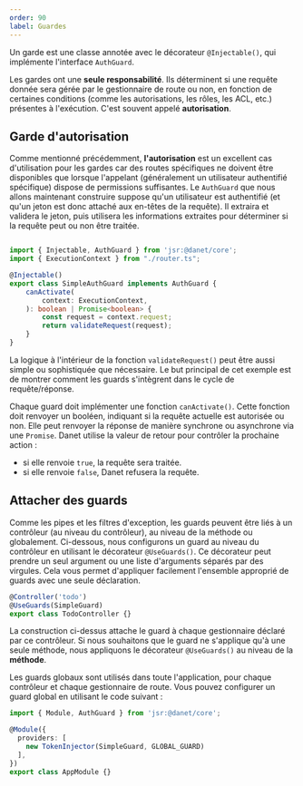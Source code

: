 ```yaml
---
order: 90
label: Guardes
---
```


Un garde est une classe annotée avec le décorateur `@Injectable()`, qui implémente l'interface `AuthGuard`.

Les gardes ont une **seule responsabilité**. Ils déterminent si une requête donnée sera gérée par le gestionnaire de route ou non, en fonction de certaines conditions (comme les autorisations, les rôles, les ACL, etc.) présentes à l'exécution. C'est souvent appelé **autorisation**.

## Garde d'autorisation

Comme mentionné précédemment, **l'autorisation** est un excellent cas d'utilisation pour les gardes car des routes spécifiques ne doivent être disponibles que lorsque l'appelant (généralement un utilisateur authentifié spécifique) dispose de permissions suffisantes. Le `AuthGuard` que nous allons maintenant construire suppose qu'un utilisateur est authentifié (et qu'un jeton est donc attaché aux en-têtes de la requête). Il extraira et validera le jeton, puis utilisera les informations extraites pour déterminer si la requête peut ou non être traitée.

```typescript simple-auth-guard.ts

import { Injectable, AuthGuard } from 'jsr:@danet/core';
import { ExecutionContext } from "./router.ts";

@Injectable()
export class SimpleAuthGuard implements AuthGuard {
    canActivate(
        context: ExecutionContext,
    ): boolean | Promise<boolean> {
        const request = context.request;
        return validateRequest(request);
    }
}
```

La logique à l'intérieur de la fonction `validateRequest()` peut être aussi simple ou sophistiquée que nécessaire. Le but principal de cet exemple est de montrer comment les guards s'intègrent dans le cycle de requête/réponse.

Chaque guard doit implémenter une fonction `canActivate()`. Cette fonction doit renvoyer un booléen, indiquant si la requête actuelle est autorisée ou non. Elle peut renvoyer la réponse de manière synchrone ou asynchrone via une `Promise`. Danet utilise la valeur de retour pour contrôler la prochaine action :

- si elle renvoie `true`, la requête sera traitée.
- si elle renvoie `false`, Danet refusera la requête.

## Attacher des guards

Comme les pipes et les filtres d'exception, les guards peuvent être liés à un contrôleur (au niveau du contrôleur), au niveau de la méthode ou globalement. Ci-dessous, nous configurons un guard au niveau du contrôleur en utilisant le décorateur `@UseGuards()`. Ce décorateur peut prendre un seul argument ou une liste d'arguments séparés par des virgules. Cela vous permet d'appliquer facilement l'ensemble approprié de guards avec une seule déclaration.

```typescript todo.controller.ts
@Controller('todo')
@UseGuards(SimpleGuard)
export class TodoController {}
```

La construction ci-dessus attache le guard à chaque gestionnaire déclaré par ce contrôleur. Si nous souhaitons que le guard ne s'applique qu'à une seule méthode, nous appliquons le décorateur `@UseGuards()` au niveau de la **méthode**.

Les guards globaux sont utilisés dans toute l'application, pour chaque contrôleur et chaque gestionnaire de route. Vous pouvez configurer un guard global en utilisant le code suivant :

```typescript app.module.ts
import { Module, AuthGuard } from 'jsr:@danet/core';

@Module({
  providers: [
    new TokenInjector(SimpleGuard, GLOBAL_GUARD)
  ],
})
export class AppModule {}
```

